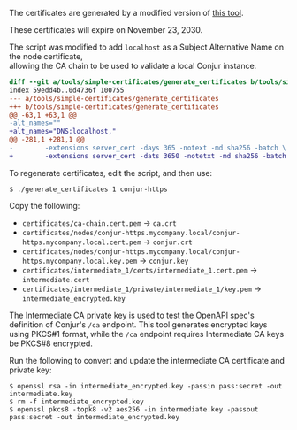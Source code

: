 The certificates are generated by a modified version of 
[this tool](https://github.com/conjurdemos/conjur-intro/tree/master/tools/simple-certificates).

These certificates will expire on November 23, 2030.

The script was modified to add `localhost` as a Subject Alternative Name on the node certificate,  
allowing the CA chain to be used to validate a local Conjur instance.

```diff
diff --git a/tools/simple-certificates/generate_certificates b/tools/simple-certificates/generate_certificates
index 59edd4b..0d4736f 100755
--- a/tools/simple-certificates/generate_certificates
+++ b/tools/simple-certificates/generate_certificates
@@ -63,1 +63,1 @@
-alt_names=""
+alt_names="DNS:localhost,"
@@ -281,1 +281,1 @@
-        -extensions server_cert -days 365 -notext -md sha256 -batch \
+        -extensions server_cert -dats 3650 -notetxt -md sha256 -batch \
```

To regenerate certificates, edit the script, and then use:
```sh-session
$ ./generate_certificates 1 conjur-https
```

Copy the following:
- `certificates/ca-chain.cert.pem` -> `ca.crt`
- `certificates/nodes/conjur-https.mycompany.local/conjur-https.mycompany.local.cert.pem` -> `conjur.crt`
- `certificates/nodes/conjur-https.mycompany.local/conjur-https.mycompany.local.key.pem` -> `conjur.key`
- `certificates/intermediate_1/certs/intermediate_1.cert.pem` -> `intermediate.cert`
- `certificates/intermediate_1/private/intermediate_1/key.pem` -> `intermediate_encrypted.key`

The Intermediate CA private key is used to test the OpenAPI spec's definition of Conjur's `/ca` 
endpoint. This tool generates encrypted keys using PKCS#1 format, while the `/ca` endpoint requires
Intermediate CA keys be PKCS#8 encrypted.

Run the following to convert and update the intermediate CA certificate and private key:
```sh-session
$ openssl rsa -in intermediate_encrypted.key -passin pass:secret -out intermediate.key
$ rm -f intermediate_encrypted.key
$ openssl pkcs8 -topk8 -v2 aes256 -in intermediate.key -passout pass:secret -out intermediate_encrypted.key
```
